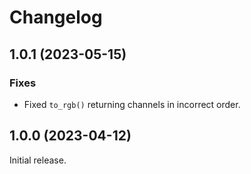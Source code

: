 # Changelog

<!-- changelogging: start -->

## 1.0.1 (2023-05-15)

### Fixes

- Fixed `to_rgb()` returning channels in incorrect order.

## 1.0.0 (2023-04-12)

Initial release.
